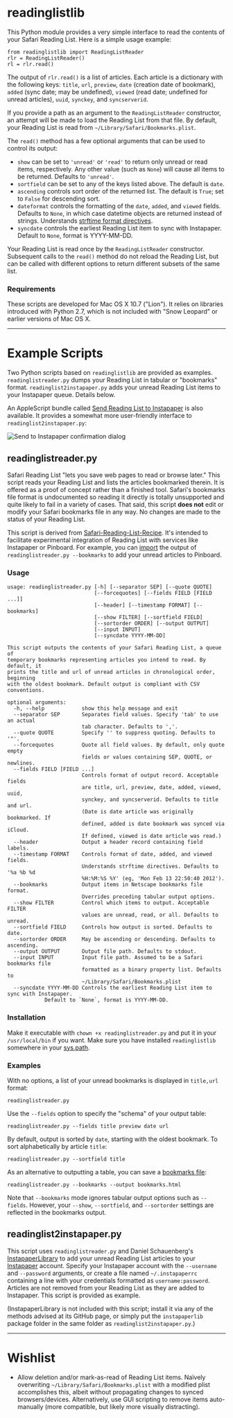 # readinglistlib

This Python module provides a very simple interface to read the contents of your Safari Reading List. Here is a simple usage example:

	from readinglistlib import ReadingListReader
	rlr = ReadingListReader()
	rl = rlr.read()

The output of `rlr.read()` is a list of articles. Each article is a dictionary with the following keys: `title`, `url`, `preview`, `date` (creation date of bookmark), `added` (sync date; may be undefined), `viewed` (read date; undefined for unread articles), `uuid`, `synckey`, and `syncserverid`.

If you provide a path as an argument to the `ReadingListReader` constructor, an attempt will be made to load the Reading List from that file. By default, your Reading List is read from `~/Library/Safari/Bookmarks.plist`.

The `read()` method has a few optional arguments that can be used to control its output:

- `show` can be set to `'unread'` or `'read'` to return only unread or read items, respectively. Any other value (such as `None`) will cause all items to be returned. Defaults to `'unread'`. 
- `sortfield` can be set to any of the keys listed above. The default is `date`. 
- `ascending` controls sort order of the returned list. The default is `True`; set to `False` for descending sort.
- `dateformat` controls the formatting of the `date`, `added`, and `viewed` fields. Defaults to `None`, in which case datetime objects are returned instead of strings. Understands [strftime format directives](http://docs.python.org/library/datetime.html?highlight=strftime#strftime-strptime-behavior).
- `syncdate` controls the earliest Reading List item to sync with Instapaper. Default to `None`, format is YYYY-MM-DD.

Your Reading List is read once by the `ReadingListReader` constructor. Subsequent calls to the `read()` method do not reload the Reading List, but can be called with different options to return different subsets of the same list.

### Requirements

These scripts are developed for Mac OS X 10.7 ("Lion"). It relies on libraries introduced with Python 2.7, which is not included with "Snow Leopard" or earlier versions of Mac OS X.

---

# Example Scripts

Two Python scripts based on `readinglistlib` are provided as examples. `readinglistreader.py` dumps your Reading List in tabular or "bookmarks" format. `readinglist2instapaper.py` adds your unread Reading List items to your Instapaper queue. Details below.

An AppleScript bundle called [Send Reading List to Instapaper](https://github.com/anoved/ReadingListReader/tree/master/Send%20Reading%20List%20to%20Instapaper) is also available. It provides a somewhat more user-friendly interface to `readinglist2instapaper.py`:

![Send to Instapaper confirmation dialog](https://github.com/anoved/ReadingListReader/raw/master/Send%20Reading%20List%20to%20Instapaper/Screenshots/setup_confirm.png)


## readinglistreader.py

Safari Reading List "lets you save web pages to read or browse later." This script reads your Reading List and lists the articles bookmarked therein. It is offered as a proof of concept rather than a finished tool.  Safari's bookmarks file format is undocumented so reading it directly is totally unsupported and quite likely to fail in a variety of cases. That said, this script **does not** edit or modify your Safari bookmarks file in any way. No changes are made to the status of your Reading List.

This script is derived from [Safari-Reading-List-Recipe](https://github.com/anoved/Safari-Reading-List-Recipe). It's intended to facilitate experimental integration of Reading List with services like Instapaper or Pinboard. For example, you can [import](https://pinboard.in/settings/import/) the output of `readinglistreader.py --bookmarks` to add your unread articles to Pinboard.

### Usage

	usage: readinglistreader.py [-h] [--separator SEP] [--quote QUOTE]
								[--forcequotes] [--fields FIELD [FIELD ...]]
								[--header] [--timestamp FORMAT] [--bookmarks]
								[--show FILTER] [--sortfield FIELD]
								[--sortorder ORDER] [--output OUTPUT]
								[--input INPUT]
								[--syncdate YYYY-MM-DD]
	
	This script outputs the contents of your Safari Reading List, a queue of
	temporary bookmarks representing articles you intend to read. By default, it
	prints the title and url of unread articles in chronological order, beginning
	with the oldest bookmark. Default output is compliant with CSV conventions.
	
	optional arguments:
	  -h, --help            show this help message and exit
	  --separator SEP       Separates field values. Specify 'tab' to use an actual
							tab character. Defaults to ','.
	  --quote QUOTE         Specify '' to suppress quoting. Defaults to '"'.
	  --forcequotes         Quote all field values. By default, only quote empty
							fields or values containing SEP, QUOTE, or newlines.
	  --fields FIELD [FIELD ...]
							Controls format of output record. Acceptable fields
							are title, url, preview, date, added, viewed, uuid,
							synckey, and syncserverid. Defaults to title and url.
							(Date is date article was originally bookmarked. If
							defined, added is date bookmark was synced via iCloud.
							If defined, viewed is date article was read.)
	  --header              Output a header record containing field labels.
	  --timestamp FORMAT    Controls format of date, added, and viewed fields.
							Understands strftime directives. Defaults to '%a %b %d
							%H:%M:%S %Y' (eg, 'Mon Feb 13 22:50:40 2012').
	  --bookmarks           Output items in Netscape bookmarks file format.
							Overrides preceding tabular output options.
	  --show FILTER         Control which items to output. Acceptable FILTER
							values are unread, read, or all. Defaults to unread.
	  --sortfield FIELD     Controls how output is sorted. Defaults to date.
	  --sortorder ORDER     May be ascending or descending. Defaults to ascending.
	  --output OUTPUT       Output file path. Defaults to stdout.
	  --input INPUT         Input file path. Assumed to be a Safari bookmarks file
							formatted as a binary property list. Defaults to
							~/Library/Safari/Bookmarks.plist
	  --syncdate YYYY-MM-DD	Controls the earliest Reading List item to sync with Instapaper.
				Default to `None`, format is YYYY-MM-DD.

### Installation

Make it executable with `chown +x readinglistreader.py` and put it in your `/usr/local/bin` if you want. Make sure you have installed `readinglistlib` somewhere in your [sys.path](http://docs.python.org/tutorial/modules.html#the-module-search-path).

### Examples

With no options, a list of your unread bookmarks is displayed in `title,url` format:

	readinglistreader.py

Use the `--fields` option to specify the "schema" of your output table:

	readinglistreader.py --fields title preview date url

By default, output is sorted by `date`, starting with the oldest bookmark. To sort alphabetically by article `title`:

	readinglistreader.py --sortfield title
	
As an alternative to outputting a table, you can save a [bookmarks file][netscape bookmarks spec]:

[netscape bookmarks spec]: http://msdn.microsoft.com/en-us/library/ie/aa753582(v=vs.85).aspx

	readinglistreader.py --bookmarks --output bookmarks.html

Note that `--bookmarks` mode ignores tabular output options such as `--fields`. However, your `--show`, `--sortfield`, and `--sortorder` settings are reflected in the bookmarks output.

## readinglist2instapaper.py

This script uses `readinglistreader.py` and Daniel Schauenberg's [InstapaperLibrary](https://github.com/mrtazz/InstapaperLibrary) to add your unread Reading List articles to your [Instapaper](http://www.instapaper.com/) account. Specify your Instapaper account with the `--username` and `--password` arguments, or create a file named `~/.instapaperrc` containing a line with your credentials formatted as `username:password`. Articles are not removed from your Reading List as they are added to Instapaper. This script is provided as example.

(InstapaperLibrary is not included with this script; install it via any of the methods advised at its GitHub page, or simply put the `instapaperlib` package folder in the same folder as `readinglist2instapaper.py`.)

---

# Wishlist

- Allow deletion and/or mark-as-read of Reading List items. Naïvely overwriting `~/Library/Safari/Bookmarks.plist` with a modified plist accomplishes this, albeit without propagating changes to synced browsers/devices. Alternatively, use GUI scripting to remove items auto-manually (more compatible, but likely more visually distracting).
